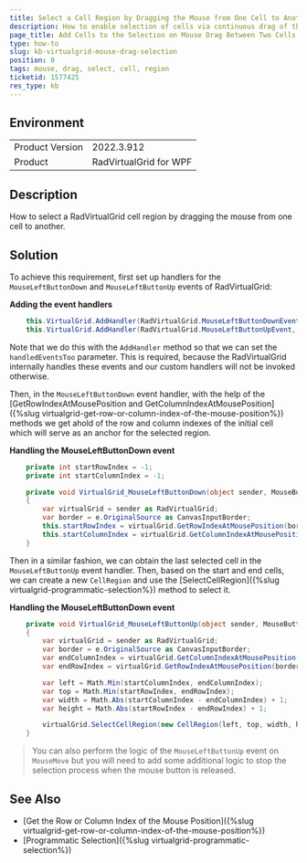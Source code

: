 ```yaml
---
title: Select a Cell Region by Dragging the Mouse from One Cell to Another
description: How to enable selection of cells via continuous drag of the mouse between two cells.
page_title: Add Cells to the Selection on Mouse Drag Between Two Cells
type: how-to
slug: kb-virtualgrid-mouse-drag-selection
position: 0
tags: mouse, drag, select, cell, region
ticketid: 1577425
res_type: kb
---
```


## Environment
<table>
	<tr>
		<td>Product Version</td>
		<td>2022.3.912</td>
	</tr>
	<tr>
		<td>Product</td>
		<td>RadVirtualGrid for WPF</td>
	</tr>
</table>

## Description

How to select a RadVirtualGrid cell region by dragging the mouse from one cell to another.

## Solution

To achieve this requirement, first set up handlers for the `MouseLeftButtonDown` and `MouseLeftButtonUp` events of RadVirtualGrid:

__Adding the event handlers__ 
```C#
	this.VirtualGrid.AddHandler(RadVirtualGrid.MouseLeftButtonDownEvent, new MouseButtonEventHandler(VirtualGrid_MouseLeftButtonDown), true);
	this.VirtualGrid.AddHandler(RadVirtualGrid.MouseLeftButtonUpEvent, new MouseButtonEventHandler(VirtualGrid_MouseLeftButtonUp), true);
```

Note that we do this with the `AddHandler` method so that we can set the `handledEventsToo` parameter. This is required, because the RadVirtualGrid internally handles these events and our custom handlers will not be invoked otherwise.

Then, in the `MouseLeftButtonDown` event handler, with the help of the [GetRowIndexAtMousePosition and GetColumnIndexAtMousePosition]({%slug virtualgrid-get-row-or-column-index-of-the-mouse-position%}) methods we get ahold of the row and column indexes of the initial cell which will serve as an anchor for the selected region.

__Handling the MouseLeftButtonDown event__ 
```C#
	private int startRowIndex = -1;
	private int startColumnIndex = -1;

	private void VirtualGrid_MouseLeftButtonDown(object sender, MouseButtonEventArgs e)
	{
		var virtualGrid = sender as RadVirtualGrid;
		var border = e.OriginalSource as CanvasInputBorder;
		this.startRowIndex = virtualGrid.GetRowIndexAtMousePosition(border);
		this.startColumnIndex = virtualGrid.GetColumnIndexAtMousePosition(border);
	}
```

Then in a similar fashion, we can obtain the last selected cell in the `MouseLeftButtonUp` event handler. Then, based on the start and end cells, we can create a new `CellRegion` and use the [SelectCellRegion]({%slug virtualgrid-programmatic-selection%}) method to select it.

__Handling the MouseLeftButtonDown event__ 
```C#
	private void VirtualGrid_MouseLeftButtonUp(object sender, MouseButtonEventArgs e)
	{
		var virtualGrid = sender as RadVirtualGrid;
		var border = e.OriginalSource as CanvasInputBorder;
		var endColumnIndex = virtualGrid.GetColumnIndexAtMousePosition(border);
		var endRowIndex = virtualGrid.GetRowIndexAtMousePosition(border);

		var left = Math.Min(startColumnIndex, endColumnIndex);
		var top = Math.Min(startRowIndex, endRowIndex);
		var width = Math.Abs(startColumnIndex - endColumnIndex) + 1;
		var height = Math.Abs(startRowIndex - endRowIndex) + 1;

		virtualGrid.SelectCellRegion(new CellRegion(left, top, width, height));
	}
```

>You can also perform the logic of the `MouseLeftButtonUp` event on `MouseMove` but you will need to add some additional logic to stop the selection process when the mouse button is released.

## See Also
* [Get the Row or Column Index of the Mouse Position]({%slug virtualgrid-get-row-or-column-index-of-the-mouse-position%})
* [Programmatic Selection]({%slug virtualgrid-programmatic-selection%})
